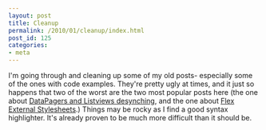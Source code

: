 ```yaml
---
layout: post
title: Cleanup
permalink: /2010/01/cleanup/index.html
post_id: 125
categories: 
- meta
---
```


I'm going through and cleaning up some of my old posts- especially some of the 
ones with code examples. They're pretty ugly at times, and it just so happens 
that two of the worst are the two most popular posts here (the one about <a 
href="http://www.thejacklawson.com/index.php/tag/datapager/">DataPagers and 
Listviews desynching</a>, and the one about <a 
href="http://www.thejacklawson.com/index.php/tag/flex-dynamic-stylesheets/">Flex
 External Stylesheets</a>.) Things may be rocky as I find a good syntax 
highlighter. It's already proven to be much more difficult than it should be.
